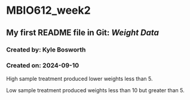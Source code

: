 # MBIO612_week2

## My first README file in Git: _Weight Data_



### Created by: Kyle Bosworth



### Created on: 2024-09-10





High sample treatment produced lower weights less than 5.



Low sample treatment produced weights less than 10 but greater than 5.
